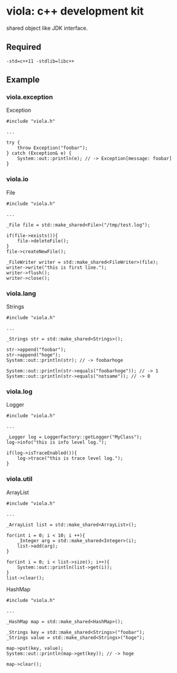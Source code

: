 # viola: c++ development kit
shared object like JDK interface.

## Required
```
-std=c++11 -stdlib=libc++
```

## Example

### viola.exception

Exception
```
#include "viola.h"

...

try {
	throw Exception("foobar");
} catch (Exception& e) {
	System::out::println(e); // -> Exception[message: foobar]
}
```

### viola.io

File
```
#include "viola.h"

...

_File file = std::make_shared<File>("/tmp/test.log");

if(file->exists()){
	file->deleteFile();
}
file->createNewFile();

_FileWriter writer = std::make_shared<FileWriter>(file);
writer->write("this is first line.");
writer->flush();
writer->close();
```

### viola.lang

Strings
```
#include "viola.h"

...

_Strings str = std::make_shared<Strings>();

str->append("foobar");
str->append("hoge");
System::out::println(str); // -> foobarhoge

System::out::println(str->equals("foobarhoge")); // -> 1
System::out::println(str->equals("notsame")); // -> 0
```

### viola.log

Logger

```
#include "viola.h"

...

_Logger log = LoggerFactory::getLogger("MyClass");
log->info("this is info level log.");

if(log->isTraceEnabled()){
	log->trace("this is trace level log.");
}
```

### viola.util

ArrayList
```
#include "viola.h"

...

_ArrayList list = std::make_shared<ArrayList>();

for(int i = 0; i < 10; i ++){
	_Integer arg = std::make_shared<Integer>(i);
	list->add(arg);
}

for(int i = 0; i < list->size(); i++){
	System::out::println(list->get(i));
}
list->clear();
```

HashMap
```
#include "viola.h"

...

_HashMap map = std::make_shared<HashMap>();

_Strings key = std::make_shared<Strings>("foobar");
_Strings value = std::make_shared<Strings>("hoge");

map->put(key, value);
System::out::println(map->get(key)); // -> hoge

map->clear();
```
